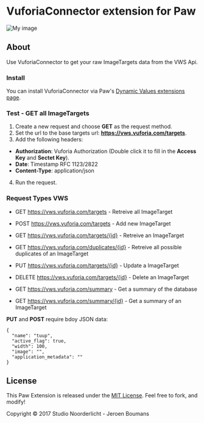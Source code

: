 # VuforiaConnector extension for Paw

![My image](https://raw.githubusercontent.com/jeroenboumans/Paw-VuforiaConnector/master/Screenshot.png)

## About

Use VuforiaConnector to get your raw ImageTargets data from the VWS Api.


### Install 

You can install VuforiaConnector via Paw's [Dynamic Values extensions page](https://paw.cloud/extensions?extension_type=dynamic_value#).


### Test - GET all ImageTargets

1. Create a new request and choose **GET** as the request method.
2. Set the url to the base targets url: **https://vws.vuforia.com/targets**.
3. Add the following headers:
  * **Authorization**: Vuforia Authorization (Double click it to fill in the **Access Key** and **Sectet Key**).
  * **Date**: Timestamp RFC 1123/2822
  * **Content-Type**: application/json
4. Run the request.

### Request Types VWS

* GET https://vws.vuforia.com/targets - Retreive all ImageTarget
* POST https://vws.vuforia.com/targets - Add new ImageTarget
* GET https://vws.vuforia.com/targets/{id} - Retreive an ImageTarget
* GET https://vws.vuforia.com/duplicates/{id} - Retreive all possible duplicates of an ImageTarget
* PUT https://vws.vuforia.com/targets/{id} - Update a ImageTarget
* DELETE https://vws.vuforia.com/targets/{id} - Delete an ImageTarget

* GET https://vws.vuforia.com/summary - Get a summary of the database
* GET https://vws.vuforia.com/summary/{id} - Get a summary of an ImageTarget

**PUT** and **POST** require bdoy JSON data:

```
{
  "name": "tuup",
  "active_flag": true,
  "width": 100,
  "image": "",
  "application_metadata": ""
}
```

## License

This Paw Extension is released under the [MIT License](LICENSE). Feel free to fork, and modify!

Copyright © 2017 Studio Noorderlicht - Jeroen Boumans
